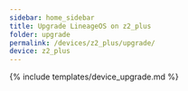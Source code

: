 ```yaml
---
sidebar: home_sidebar
title: Upgrade LineageOS on z2_plus
folder: upgrade
permalink: /devices/z2_plus/upgrade/
device: z2_plus
---
```

{% include templates/device_upgrade.md %}
